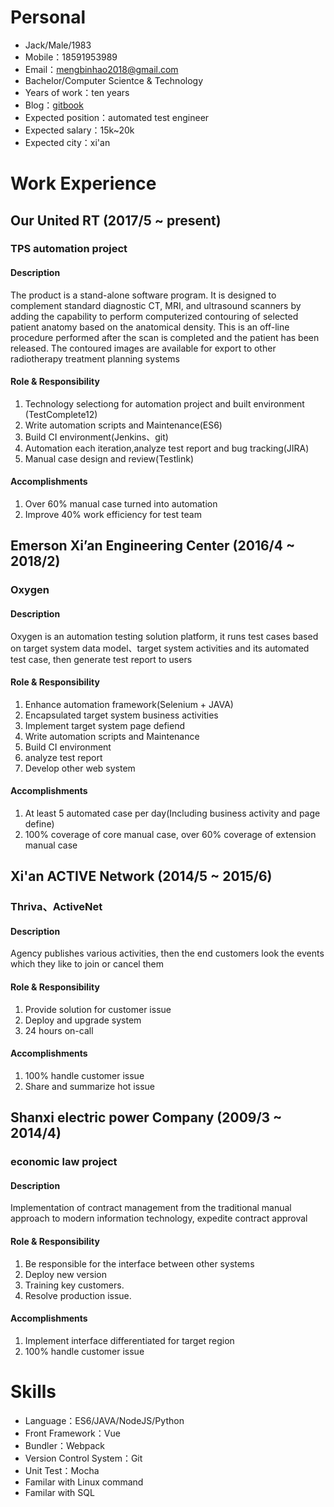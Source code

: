 # Personal
- Jack/Male/1983
- Mobile：18591953989
- Email：mengbinhao2018@gmail.com
- Bachelor/Computer Scientce & Technology
- Years of work：ten years
- Blog：[gitbook](https://jackmeng.gitbook.io/note/)
- Expected position：automated test engineer
- Expected salary：15k~20k
- Expected city：xi'an


# Work Experience
## Our United RT (2017/5 ~ present)

### TPS automation project

#### Description
The product is a stand-alone software program.  It is designed to complement standard diagnostic CT, MRI, and ultrasound scanners by adding the capability to perform computerized contouring of selected patient anatomy based on the anatomical density.  This is an off-line procedure performed after the scan is completed and the patient has been released.  The contoured images are available for export to other radiotherapy treatment planning systems

#### Role & Responsibility
1. Technology selectiong for automation project and built environment (TestComplete12)
2. Write automation scripts and Maintenance(ES6)
3. Build CI environment(Jenkins、git)
4. Automation each iteration,analyze test report and bug tracking(JIRA)
5. Manual case design and review(Testlink)

#### Accomplishments
1. Over 60% manual case turned into automation
2. Improve 40% work efficiency for test team


## Emerson Xi’an Engineering Center (2016/4 ~ 2018/2)

### Oxygen

#### Description
Oxygen is an automation testing solution platform, it runs test cases based on target system data model、target system activities and its automated test case, then generate test report to users

#### Role & Responsibility
1. Enhance automation framework(Selenium + JAVA)
2. Encapsulated target system business activities
3. Implement target system page defiend
4. Write automation scripts and Maintenance
5. Build CI environment
6. analyze test report
7. Develop other web system

#### Accomplishments
1. At least 5 automated case per day(Including business activity and page define)
2. 100% coverage of core manual case, over 60% coverage of extension manual case


## Xi'an ACTIVE Network (2014/5 ~ 2015/6)

### Thriva、ActiveNet

#### Description
Agency publishes various activities, then the end customers look the events which they like to join or cancel them

#### Role & Responsibility
1. Provide solution for customer issue
2. Deploy and upgrade system
3. 24 hours on-call

#### Accomplishments
1. 100% handle customer issue
2. Share and summarize hot issue


## Shanxi electric power Company (2009/3 ~ 2014/4)

### economic law project
#### Description
Implementation of contract management from the traditional manual approach to modern information technology, expedite contract approval

#### Role & Responsibility
1. Be responsible for the interface between other systems
2. Deploy new version
3. Training key customers.
4. Resolve production issue.

#### Accomplishments
1. Implement interface differentiated for target region
2. 100% handle customer issue


# Skills
- Language：ES6/JAVA/NodeJS/Python
- Front Framework：Vue
- Bundler：Webpack
- Version Control System：Git
- Unit Test：Mocha
- Familar with Linux command
- Familar with SQL